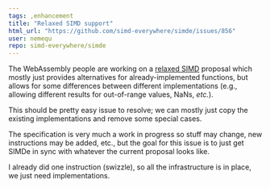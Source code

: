 ```yaml
---
tags: ,enhancement
title: "Relaxed SIMD support"
html_url: "https://github.com/simd-everywhere/simde/issues/856"
user: nemequ
repo: simd-everywhere/simde
---
```


The WebAssembly people are working on a [relaxed SIMD](https://github.com/WebAssembly/relaxed-simd) proposal which mostly just provides alternatives for already-implemented functions, but allows for some differences between different implementations (e.g., allowing different results for out-of-range values, NaNs, *etc.*).

This should be pretty easy issue to resolve; we can mostly just copy the existing implementations and remove some special cases.

The specification is very much a work in progress so stuff may change, new instructions may be added, etc., but the goal for this issue is to just get SIMDe in sync with whatever the current proposal looks like.

I already did one instruction (swizzle), so all the infrastructure is in place, we just need implementations.